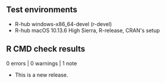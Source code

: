 ## Test environments
- R-hub windows-x86_64-devel (r-devel)
- R-hub  macOS 10.13.6 High Sierra, R-release, CRAN's setup
## R CMD check results

0 errors | 0 warnings | 1 note

* This is a new release.
